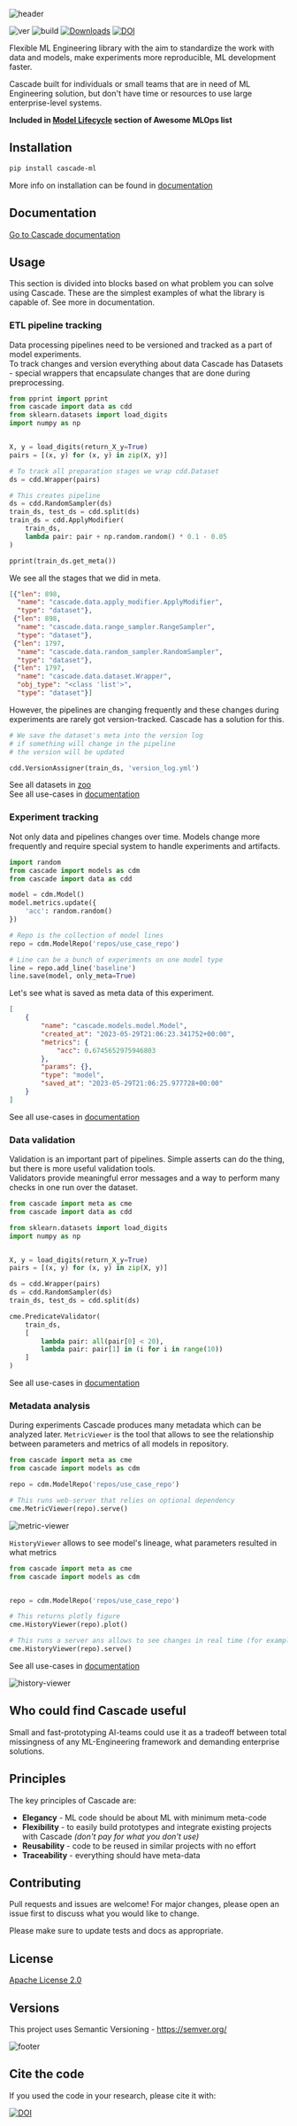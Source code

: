 ![header](cascade/docs/imgs/header.png)

![ver](https://img.shields.io/github/v/release/oxid15/cascade?style=plastic)
![build](https://github.com/oxid15/cascade/actions/workflows/python-package.yml/badge.svg)
[![Downloads](https://pepy.tech/badge/cascade-ml)](https://pepy.tech/project/cascade-ml)
[![DOI](https://zenodo.org/badge/460920693.svg)](https://zenodo.org/badge/latestdoi/460920693)

Flexible ML Engineering library with the aim to standardize the work with data and models, make experiments more reproducible, ML development faster.  

Cascade built for individuals or small teams that are in need of ML Engineering solution, but don't have time or resources to use large enterprise-level systems.  

**Included in [Model Lifecycle](https://github.com/kelvins/awesome-mlops#model-lifecycle) section of Awesome MLOps list**

## Installation

```bash
pip install cascade-ml
```

More info on installation can be found in [documentation](https://oxid15.github.io/cascade/quickstart.html#installation)

## Documentation

[Go to Cascade documentation](https://oxid15.github.io/cascade/)

## Usage

This section is divided into blocks based on what problem you can solve using Cascade. These are the simplest examples
of what the library is capable of. See more in documentation.

### ETL pipeline tracking

Data processing pipelines need to be versioned and tracked as a part of model experiments.  
To track changes and version everything about data Cascade has Datasets - special wrappers
that encapsulate changes that are done during preprocessing.

```python
from pprint import pprint
from cascade import data as cdd
from sklearn.datasets import load_digits
import numpy as np


X, y = load_digits(return_X_y=True)
pairs = [(x, y) for (x, y) in zip(X, y)]

# To track all preparation stages we wrap cdd.Dataset
ds = cdd.Wrapper(pairs)

# This creates pipeline
ds = cdd.RandomSampler(ds)
train_ds, test_ds = cdd.split(ds)
train_ds = cdd.ApplyModifier(
    train_ds,
    lambda pair: pair + np.random.random() * 0.1 - 0.05
)

pprint(train_ds.get_meta())
```

We see all the stages that we did in meta.

```json
[{"len": 898,
  "name": "cascade.data.apply_modifier.ApplyModifier",
  "type": "dataset"},
 {"len": 898,
  "name": "cascade.data.range_sampler.RangeSampler",
  "type": "dataset"},
 {"len": 1797,
  "name": "cascade.data.random_sampler.RandomSampler",
  "type": "dataset"},
 {"len": 1797,
  "name": "cascade.data.dataset.Wrapper",
  "obj_type": "<class 'list'>",
  "type": "dataset"}]
```

However, the pipelines are changing frequently and these changes during experiments are rarely got version-tracked.
Cascade has a solution for this.

```python
# We save the dataset's meta into the version log
# if something will change in the pipeline
# the version will be updated

cdd.VersionAssigner(train_ds, 'version_log.yml')
```

See all datasets in [zoo](https://oxid15.github.io/cascade/examples/dataset_zoo.html)  
See all use-cases in [documentation](https://oxid15.github.io/cascade/quickstart.html)

### Experiment tracking

Not only data and pipelines changes over time. Models change more frequently and require special system to handle experiments and artifacts.

```python
import random
from cascade import models as cdm
from cascade import data as cdd

model = cdm.Model()
model.metrics.update({
    'acc': random.random()
})

# Repo is the collection of model lines
repo = cdm.ModelRepo('repos/use_case_repo')

# Line can be a bunch of experiments on one model type
line = repo.add_line('baseline')
line.save(model, only_meta=True)
```

Let's see what is saved as meta data of this experiment.

```json
[
    {
        "name": "cascade.models.model.Model",
        "created_at": "2023-05-29T21:06:23.341752+00:00",
        "metrics": {
            "acc": 0.6745652975946803
        },
        "params": {},
        "type": "model",
        "saved_at": "2023-05-29T21:06:25.977728+00:00"
    }
]
```

See all use-cases in [documentation](https://oxid15.github.io/cascade/quickstart.html)

### Data validation

Validation is an important part of pipelines. Simple asserts can do the thing, but
there is more useful validation tools.  
Validators provide meaningful error messages and a way to perform many checks in one run over the dataset.

```python
from cascade import meta as cme
from cascade import data as cdd

from sklearn.datasets import load_digits
import numpy as np


X, y = load_digits(return_X_y=True)
pairs = [(x, y) for (x, y) in zip(X, y)]

ds = cdd.Wrapper(pairs)
ds = cdd.RandomSampler(ds)
train_ds, test_ds = cdd.split(ds)

cme.PredicateValidator(
    train_ds,
    [
        lambda pair: all(pair[0] < 20),
        lambda pair: pair[1] in (i for i in range(10))
    ]
)
```

See all use-cases in [documentation](https://oxid15.github.io/cascade/quickstart.html)

### Metadata analysis

During experiments Cascade produces many metadata which can be analyzed later.
`MetricViewer` is the tool that allows to see the relationship between parameters and
metrics of all models in repository.

```python
from cascade import meta as cme
from cascade import models as cdm

repo = cdm.ModelRepo('repos/use_case_repo')

# This runs web-server that relies on optional dependency
cme.MetricViewer(repo).serve()
```

![metric-viewer](cascade/docs/imgs/metric-viewer.gif)

`HistoryViewer` allows to see model's lineage, what parameters resulted in what metrics

```python
from cascade import meta as cme
from cascade import models as cdm


repo = cdm.ModelRepo('repos/use_case_repo')

# This returns plotly figure
cme.HistoryViewer(repo).plot()

# This runs a server ans allows to see changes in real time (for example while models are trained)
cme.HistoryViewer(repo).serve()
```

See all use-cases in [documentation](https://oxid15.github.io/cascade/quickstart.html)

![history-viewer](cascade/docs/imgs/history-viewer.gif)

## Who could find Cascade useful

Small and fast-prototyping AI-teams could use it as a tradeoff between total missingness of any ML-Engineering framework and demanding enterprise solutions.

## Principles

The key principles of Cascade are:

* **Elegancy** - ML code should be about ML with minimum meta-code
* **Flexibility** - to easily build prototypes and integrate existing projects with Cascade *(don't pay for what you don't use)*
* **Reusability** - code to be reused in similar projects with no effort
* **Traceability** - everything should have meta-data

## Contributing

Pull requests and issues are welcome! For major changes, please open an issue first to discuss what you would like to change.

Please make sure to update tests and docs as appropriate.

## License

[Apache License 2.0](https://choosealicense.com/licenses/apache-2.0/)

## Versions

This project uses Semantic Versioning - <https://semver.org/>

![footer](cascade/docs/imgs/footer.png)

## Cite the code

If you used the code in your research, please cite it with:  
  
[![DOI](https://zenodo.org/badge/460920693.svg)](https://zenodo.org/badge/latestdoi/460920693)
